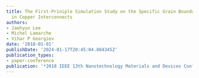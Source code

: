```yaml
---
title: The First-Priniple Simulation Study on the Specific Grain Boundary Resistivity
  in Copper Interconnects
authors:
- Jaehyun Lee
- Michel Lamarche
- Vihar P Georgiev
date: '2018-01-01'
publishDate: '2024-01-17T20:45:04.884345Z'
publication_types:
- paper-conference
publication: '*2018 IEEE 13th Nanotechnology Materials and Devices Conference (NMDC)*'
---
```


